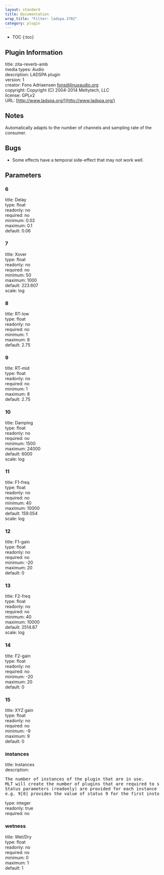 ```yaml
---
layout: standard
title: Documentation
wrap_title: "Filter: ladspa.3702"
category: plugin
---
```

* TOC
{:toc}

## Plugin Information

title: zita-reverb-amb  
media types:
Audio  
description: LADSPA plugin  
version: 1  
creator: Fons Adriaensen <fons@linuxaudio.org>  
copyright: Copyright (C) 2004-2014 Meltytech, LLC  
license: GPLv2  
URL: [http://www.ladspa.org/](http://www.ladspa.org/)  

## Notes

Automatically adapts to the number of channels and sampling rate of the consumer.

## Bugs

* Some effects have a temporal side-effect that may not work well.


## Parameters

### 6

title: Delay    
type: float  
readonly: no  
required: no  
minimum: 0.02  
maximum: 0.1  
default: 0.06  

### 7

title: Xover    
type: float  
readonly: no  
required: no  
minimum: 50  
maximum: 1000  
default: 223.607  
scale: log  

### 8

title: RT-low    
type: float  
readonly: no  
required: no  
minimum: 1  
maximum: 8  
default: 2.75  

### 9

title: RT-mid    
type: float  
readonly: no  
required: no  
minimum: 1  
maximum: 8  
default: 2.75  

### 10

title: Damping    
type: float  
readonly: no  
required: no  
minimum: 1500  
maximum: 24000  
default: 6000  
scale: log  

### 11

title: F1-freq    
type: float  
readonly: no  
required: no  
minimum: 40  
maximum: 10000  
default: 159.054  
scale: log  

### 12

title: F1-gain    
type: float  
readonly: no  
required: no  
minimum: -20  
maximum: 20  
default: 0  

### 13

title: F2-freq    
type: float  
readonly: no  
required: no  
minimum: 40  
maximum: 10000  
default: 2514.87  
scale: log  

### 14

title: F2-gain    
type: float  
readonly: no  
required: no  
minimum: -20  
maximum: 20  
default: 0  

### 15

title: XYZ gain    
type: float  
readonly: no  
required: no  
minimum: -9  
maximum: 9  
default: 0  

### instances

title: Instances    
description:
<pre>
The number of instances of the plugin that are in use.
MLT will create the number of plugins that are required to support the number of audio channels.
Status parameters (readonly) are provided for each instance and are accessed by specifying the instance number after the identifier (starting at zero).
e.g. 9[0] provides the value of status 9 for the first instance.
</pre>
type: integer  
readonly: true  
required: no  

### wetness

title: Wet/Dry    
type: float  
readonly: no  
required: no  
minimum: 0  
maximum: 1  
default: 1  

